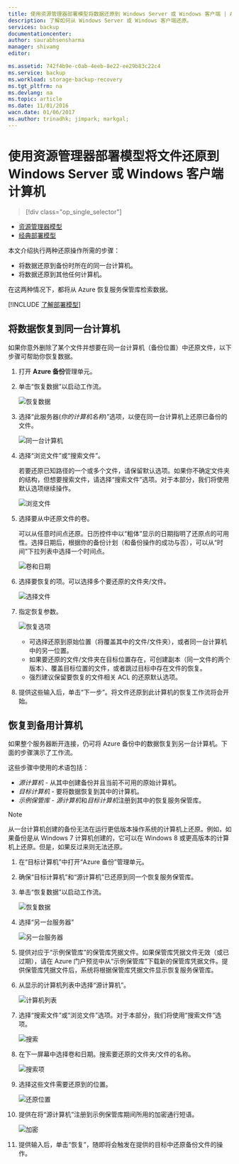 ```yaml
---
title: 使用资源管理器部署模型将数据还原到 Windows Server 或 Windows 客户端 | Azure
description: 了解如何从 Windows Server 或 Windows 客户端还原。
services: backup
documentationcenter: 
author: saurabhsensharma
manager: shivamg
editor: 

ms.assetid: 742f4b9e-c0ab-4eeb-8e22-ee29b83c22c4
ms.service: backup
ms.workload: storage-backup-recovery
ms.tgt_pltfrm: na
ms.devlang: na
ms.topic: article
ms.date: 11/01/2016
wacn.date: 01/06/2017
ms.author: trinadhk; jimpark; markgal;
---
```


# 使用资源管理器部署模型将文件还原到 Windows Server 或 Windows 客户端计算机
> [!div class="op_single_selector"]
- [资源管理器模型](./backup-azure-restore-windows-server.md)
- [经典部署模型](./backup-azure-restore-windows-server-classic.md)

本文介绍执行两种还原操作所需的步骤：

- 将数据还原到备份时所在的同一台计算机。
- 将数据还原到其他任何计算机。

在这两种情况下，都将从 Azure 恢复服务保管库检索数据。

[!INCLUDE [了解部署模型](../../includes/learn-about-deployment-models-rm-include.md)]

## 将数据恢复到同一台计算机
如果你意外删除了某个文件并想要在同一台计算机（备份位置）中还原文件，以下步骤可帮助你恢复数据。

1. 打开 **Azure 备份**管理单元。
2. 单击“恢复数据”以启动工作流。

    ![恢复数据](./media/backup-azure-restore-windows-server/recover.png)
3. 选择“此服务器(*你的计算机名称*)”选项，以便在同一台计算机上还原已备份的文件。

    ![同一台计算机](./media/backup-azure-restore-windows-server/samemachine.png)
4. 选择“浏览文件”或“搜索文件”。

    若要还原已知路径的一个或多个文件，请保留默认选项。如果你不确定文件夹的结构，但想要搜索文件，请选择“搜索文件”选项。对于本部分，我们将使用默认选项继续操作。

    ![浏览文件](./media/backup-azure-restore-windows-server/browseandsearch.png)
5. 选择要从中还原文件的卷。

    可以从任意时间点还原。日历控件中以“粗体”显示的日期指明了还原点的可用性。选择日期后，根据你的备份计划（和备份操作的成功与否），可以从“时间”下拉列表中选择一个时间点。

    ![卷和日期](./media/backup-azure-restore-windows-server/volanddate.png)
6. 选择要恢复的项。可以选择多个要还原的文件夹/文件。

    ![选择文件](./media/backup-azure-restore-windows-server/selectfiles.png)
7. 指定恢复参数。

    ![恢复选项](./media/backup-azure-restore-windows-server/recoveroptions.png)

    - 可选择还原到原始位置（将覆盖其中的文件/文件夹），或者同一台计算机中的另一位置。
    - 如果要还原的文件/文件夹在目标位置存在，可创建副本（同一文件的两个版本）、覆盖目标位置的文件，或者跳过目标中存在文件的恢复。
    - 强烈建议保留要恢复的文件相关 ACL 的还原默认选项。
8. 提供这些输入后，单击“下一步”。将文件还原到此计算机的恢复工作流将会开始。

## 恢复到备用计算机 <a name="recover-to-an-alternate-machine"></a>
如果整个服务器断开连接，仍可将 Azure 备份中的数据恢复到另一台计算机。下面的步骤演示了工作流。

这些步骤中使用的术语包括：

- *源计算机* - 从其中创建备份并且当前不可用的原始计算机。
- *目标计算机* - 要将数据恢复到其中的计算机。
- *示例保管库* - *源计算机*和*目标计算机*注册到其中的恢复服务保管库。<br/>

> [!NOTE]
> 从一台计算机创建的备份无法在运行更低版本操作系统的计算机上还原。例如，如果备份是从 Windows 7 计算机创建的，它可以在 Windows 8 或更高版本的计算机上还原。但是，如果反过来则无法还原。

1. 在“目标计算机”中打开“Azure 备份”管理单元。
2. 确保“目标计算机”和“源计算机”已还原到同一个恢复服务保管库。
3. 单击“恢复数据”以启动工作流。

    ![恢复数据](./media/backup-azure-restore-windows-server/recover.png)
4. 选择“另一台服务器”

    ![另一台服务器](./media/backup-azure-restore-windows-server/anotherserver.png)
5. 提供对应于“示例保管库”的保管库凭据文件。如果保管库凭据文件无效（或已过期），请在 Azure 门户预览中从“示例保管库”下载新的保管库凭据文件。提供保管库凭据文件后，系统将根据保管库凭据文件显示恢复服务保管库。
6. 从显示的计算机列表中选择“源计算机”。

    ![计算机列表](./media/backup-azure-restore-windows-server/machinelist.png)
7. 选择“搜索文件”或“浏览文件”选项。对于本部分，我们将使用“搜索文件”选项。

    ![搜索](./media/backup-azure-restore-windows-server/search.png)
8. 在下一屏幕中选择卷和日期。搜索要还原的文件夹/文件的名称。

    ![搜索项](./media/backup-azure-restore-windows-server/searchitems.png)
9. 选择这些文件需要还原到的位置。

    ![还原位置](./media/backup-azure-restore-windows-server/restorelocation.png)
10. 提供在将“源计算机”注册到示例保管库期间所用的加密通行短语。

    ![加密](./media/backup-azure-restore-windows-server/encryption.png)
11. 提供输入后，单击“恢复”，随即将会触发在提供的目标中还原备份文件的操作。

<!---HONumber=Mooncake_Quality_Review_1230_2016-->
